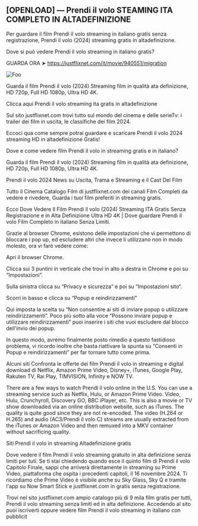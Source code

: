 ## [OPENLOAD] — Prendi il volo STEAMING ITA COMPLETO IN ALTADEFINIZIONE

Per guardare il film Prendi il volo streaming in italiano gratis senza registrazione, Prendi il volo (2024) streaming gratis in altadefinizione.

Dove si può vedere Prendi il volo streaming in italiano gratis?

GUARDA ORA ➤ https://justflixnet.com/it/movie/940551/migration

<animated-image data-catalyst=""><a href="https://justflixnet.com/it/movie/940551/migration" rel="nofollow" data-target="animated-image.originalLink"><img src="https://camo.githubusercontent.com/917e6ed5c302499242165dcc02bdbce85c075fd21b35918eb9c0b771855261b8/68747470733a2f2f7374617469632e7769787374617469632e636f6d2f6d656469612f6232343966395f61646163386637306662336634356238383639313639366337376465313866337e6d76322e676966" alt="Foo" data-canonical-src="https://static.wixstatic.com/media/b249f9_adac8f70fb3f45b88691696c77de18f3~mv2.gif" style="max-width: 100%; display: inline-block;" data-target="animated-image.originalImage"></a>

Guarda il film Prendi il volo (2024) Streaming film in qualità ata definizione, HD 720p, Full HD 1080p, Ultra HD 4K.

Clicca aqui Prendi il volo streaming ita gratis in altadefinizione

Sul sito justflixnet.com trovi tutto sul mondo del cinema e delle serieTv: i trailer dei film in uscita, le classifiche dei film 2024.

Eccoci qua come sempre potrai guardare e scaricare Prendi il volo 2024 streaming HD in altadefinizione Gratis!

Dove e come vedere film Prendi il volo in streaming gratis e in italiano?

Guarda il film Prendi il volo (2024) Streaming film in qualità ata definizione, HD 720p, Full HD 1080p, Ultra HD 4K.

Prendi il volo 2024 News su Uscita, Trama e Streaming e il Cast Del Film

Tutto il Cinema Catalogo Film di justflixnet.com dei canali Film Completi da vedere e rivedere, Guarda i tuoi film preferiti in streaming gratis.

Ecco Dove Vedere Il Film Prendi il volo (2024) Streaming ITA Gratis Senza Registrazione e in Alta Definizione Ultra HD 4K | Dove guardare Prendi il volo Film Completo in italiano Senza Limiti.

Grazie al browser Chrome, esistono delle impostazioni che vi permettono di bloccare i pop up, ed escludere altri che invece li utilizzano non in modo molesto, ora vi farò vedere come:

Apri il browser Chrome.

Clicca sui 3 puntini in verticale che trovi in alto a destra in Chrome e poi su “Impostazioni”.

Sulla sinistra clicca su “Privacy e sicurezza” e poi su “Impostazioni sito“.

Scorri in basso e clicca su “Popup e reindirizzamenti”

Qui imposta la scelta su “Non consentire ai siti di inviare popup o utilizzare reindirizzamenti”. Poco più sotto alla voce “Possono inviare popup e utilizzare reindirizzamenti” puoi inserire i siti che vuoi escludere dal blocco dell’invio dei popup.

In questo modo, avremo finalmente posto rimedio a questo fastidioso problema, vi ricordo inoltre che basta riattivare la spunta su “Consenti in Popup e reindirizzamenti” per far tornare tutto come prima.

Alcuni siti Confronta le offerte dei film Prendi il volo in streaming e digital download di Netflix, Amazon Prime Video, Disney+, iTunes, Google Play, Rakuten TV, Rai Play, TIMVISION, Infinity e NOW TV.

There are a few ways to watch Prendi il volo online in the U.S. You can use a streaming service such as Netflix, Hulu, or Amazon Prime Video. Video, Hulu, Crunchyroll, Discovery GO, BBC iPlayer, etc. This is also a movie or TV show downloaded via an online distribution website, such as iTunes. The quality is quite good since they are not re-encoded. The video (H.264 or H.265) and audio (AC3/Prendi il volo C) streams are usually extracted from the iTunes or Amazon Video and then remuxed into a MKV container without sacrificing quality.

Siti Prendi il volo in streaming Altadefinizione gratis

Dove vedere il film Prendi il volo streaming gratuito in alta definizione senza limiti per tuti. Se ti stai chiedendo quando esce il quinto film di Prendi il volo Capitolo Finale, sappi che arriverà direttamente in streaming su Prime Video, piattaforma che ospita i precedenti capitoli, il 16 novembre 2024. Ti ricordiamo che Prime Video è visibile anche su Sky Glass, Sky Q e tramite l'app su Now Smart Stick e justflixnet.com in gratis senza registrazione.

Trovi nel sito justflixnet.com ampio catalogo più di 9 mila film gratis per tutti, Prendi il volo streaming senza limiti ed in alta definizione. Accedendo al sito puoi iscriverti oppure vedere film Prendi il volo streaming in italiano con pubblicit
